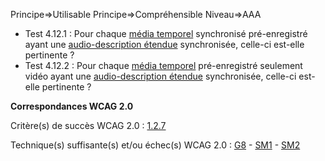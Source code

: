 Principe=>Utilisable
Principe=>Compréhensible
Niveau=>AAA

*   Test 4.12.1 : Pour chaque [média temporel](#mdia-temporel-type-son-vido-et-synchronis) synchronisé pré-enregistré ayant une [audio-description étendue](#audiodescription-tendue) synchronisée, celle-ci est-elle pertinente ?
*   Test 4.12.2 : Pour chaque [média temporel](#mdia-temporel-type-son-vido-et-synchronis) pré-enregistré seulement vidéo ayant une [audio-description étendue](#audiodescription-tendue) synchronisée, celle-ci est-elle pertinente ?

**Correspondances WCAG 2.0**

Critère(s) de succès WCAG 2.0 : [1.2.7](http://www.w3.org/Translations/WCAG20-fr/#media-equiv-extended-ad)

Technique(s) suffisante(s) et/ou échec(s) WCAG 2.0 : [G8](http://www.w3.org/TR/WCAG-TECHS/G8.html) - [SM1](http://www.w3.org/TR/WCAG-TECHS/SM1.html) - [SM2](http://www.w3.org/TR/WCAG-TECHS/SM2.html)
